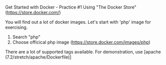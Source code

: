 Get Started with Docker - Practice #1
Using "The Docker Store" (https://store.docker.com/)

You will find out a lot of docker images. Let's start with 'php' image for exercising.
1. Search "php"
2. Choose officical php image (https://store.docker.com/images/php)

There are a lot of supported tags available. For demonstration, use [apache (7.2/stretch/apache/Dockerfile)]


